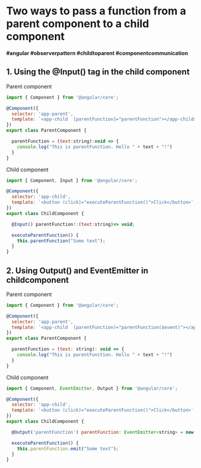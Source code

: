 # Two ways to pass a function from a parent component to a child component



<strong>#angular #observerpattern #childtoparent #componentcommunication</strong>

## 1. Using the @Input() tag in the child component

Parent component
```js
import { Component } from '@angular/core';

@Component({
  selector: 'app-parent',
  template: `<app-child  [parentFunction]="parentFunction"></app-child>`
})
export class ParentComponent {

  parentFunction = (text:string):void => {
    console.log("This is parentFunction. Hello " + text + "!")
  }
}
```

Child component
```js
import { Component, Input } from '@angular/core';

@Component({
  selector: 'app-child',
  template: `<button (click)="executeParentFunction()">Click</button>`
})
export class ChildComponent {

  @Input() parentFunction!:(text:string)=> void;

  executeParentFunction() {
    this.parentFunction("Some text");
  }
}
```

## 2. Using Output() and EventEmitter in childcomponent

Parent component
```js
import { Component } from '@angular/core';

@Component({
  selector: 'app-parent',
  template: `<app-child  (parentFunction)="parentFunction($event)"></app-child>`
})
export class ParentComponent {

  parentFunction = (text: string): void => {
    console.log("This is parentFunction. Hello " + text + "!")
  }
}
```

Child component
```js
import { Component, EventEmitter, Output } from '@angular/core';

@Component({
  selector: 'app-child',
  template: `<button (click)="executeParentFunction()">Click</button>`
})
export class ChildComponent {

  @Output('parentFunction') parentFunction: EventEmitter<string> = new EventEmitter();

  executeParentFunction() {
    this.parentFunction.emit("Some text");
  }
}
```